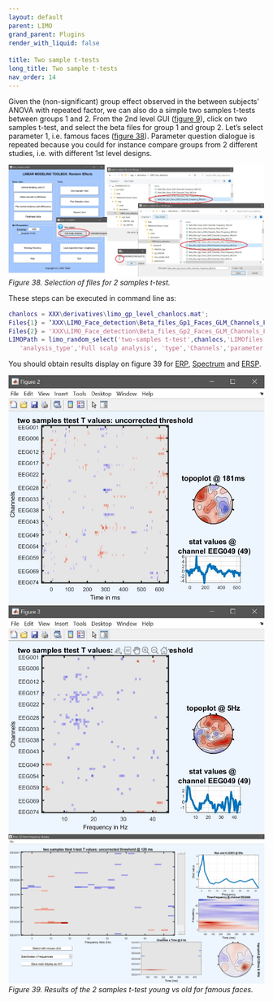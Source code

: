 ```yaml
---
layout: default
parent: LIMO
grand_parent: Plugins
render_with_liquid: false

title: Two sample t-tests
long_title: Two sample t-tests
nav_order: 14
---
```

Given the (non-significant) group effect observed in the between subjects’ ANOVA with repeated factor, we can also do a simple two samples t-tests between groups 1 and 2. From the 2nd level GUI ([figure 9](https://raw.githubusercontent.com/LIMO-EEG-Toolbox/limo_meeg/master/resources/images/9.jpg)), click on two samples t-test, and select the beta files for group 1 and group 2. Let’s select parameter 1, i.e. famous faces ([figure 38](https://raw.githubusercontent.com/LIMO-EEG-Toolbox/limo_meeg/master/resources/images/38.jpg)). Parameter question dialogue is repeated because you could for instance compare groups from 2 different studies, i.e. with different 1st level designs.  

![Figure 38. Regression](https://raw.githubusercontent.com/LIMO-EEG-Toolbox/limo_meeg/master/resources/images/38.jpg) 
_Figure 38. Selection of files for 2 samples t-test._  

These steps can be executed in command line as:  
```matlab
chanlocs = XXX\derivatives\limo_gp_level_chanlocs.mat';  
Files{1} = ‘XXX\LIMO_Face_detection\Beta_files_Gp1_Faces_GLM_Channels_Frequency_WLS.txt';  
Files{2} = 'XXX\LIMO_Face_detection\Beta_files_Gp2_Faces_GLM_Channels_Frequency_WLS.txt';  
LIMOPath = limo_random_select('two-samples t-test',chanlocs,'LIMOfiles',Files,...  
   'analysis_type','Full scalp analysis', 'type','Channels','parameter',[1;1],'nboot',1000,'tfce',0);  
```

You should obtain results display on figure 39 for [ERP](https://raw.githubusercontent.com/LIMO-EEG-Toolbox/limo_meeg/master/resources/images/39a.jpg), [Spectrum](https://raw.githubusercontent.com/LIMO-EEG-Toolbox/limo_meeg/master/resources/images/39b.jpg) and [ERSP](https://raw.githubusercontent.com/LIMO-EEG-Toolbox/limo_meeg/master/resources/images/39c.jpg).

![Figure 39. Regression ERP](https://raw.githubusercontent.com/LIMO-EEG-Toolbox/limo_meeg/master/resources/images/39a.jpg) 
![Figure 39. Regression Spectrum](https://raw.githubusercontent.com/LIMO-EEG-Toolbox/limo_meeg/master/resources/images/39b.jpg) 
![Figure 39. Regression ERSP](https://raw.githubusercontent.com/LIMO-EEG-Toolbox/limo_meeg/master/resources/images/39c.jpg) 
_Figure 39. Results of the 2 samples t-test young vs old for famous faces._ 
